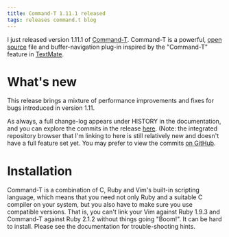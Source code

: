 ```yaml
---
title: Command-T 1.11.1 released
tags: releases command.t blog
---
```


I just released version 1.11.1 of [Command-T](/wiki/Command-T). Command-T is a powerful, [open source](/wiki/open_source) file and buffer-navigation plug-in inspired by the "Command-T" feature in [TextMate](/wiki/TextMate).

# What's new

This release brings a mixture of performance improvements and fixes for bugs introduced in version 1.11.

As always, a full change-log appears under HISTORY in the documentation, and you can explore the commits in the release [here](/repos/command-t/tags/1.11.1). (Note: the integrated repository browser that I'm linking to here is still relatively new and doesn't have a full feature set yet. You may prefer to view the commits [on GitHub](https://github.com/wincent/Command-T/compare/1.11...1.11.1).

# Installation

Command-T is a combination of C, Ruby and Vim's built-in scripting language, which means that you need not only Ruby and a suitable C compiler on your system, but you also have to make sure you use compatible versions. That is, you can't link your Vim against Ruby 1.9.3 and Command-T against Ruby 2.1.2 without things going "Boom!". It can be hard to install. Please see the documentation for trouble-shooting hints.
